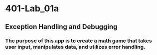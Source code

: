 # 401-Lab_01a
## Exception Handling and Debugging

### The purpose of this app is to create a math game that takes user input, manipulates data, and utilizes error handling. 
